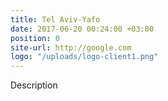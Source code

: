 ```yaml
---
title: Tel Aviv-Yafo
date: 2017-06-20 00:24:00 +03:00
position: 0
site-url: http://google.com
logo: "/uploads/logo-client1.png"
---
```


Description